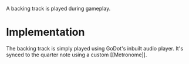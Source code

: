 A backing track is played during gameplay.

# Implementation
The backing track is simply played using GoDot's inbuilt audio player. It's synced to the quarter note using a custom [[Metronome]].